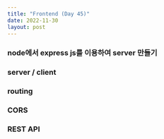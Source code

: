 ```yaml
---
title: "Frontend (Day 45)"
date: 2022-11-30
layout: post
---
```


### node에서 express js를 이용하여 server 만들기

### server / client

### routing

### CORS

### REST API
